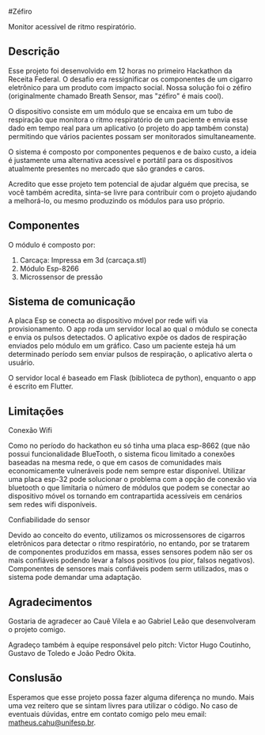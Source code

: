 #Zéfiro

Monitor acessível de ritmo respiratório.

## Descrição

Esse projeto foi desenvolvido em 12 horas no primeiro Hackathon da Receita Federal. O desafio era ressignificar os componentes de um cigarro eletrônico para um produto com impacto social. Nossa solução foi o zéfiro (originalmente chamado Breath Sensor, mas "zéfiro" é mais cool). 

O dispositivo consiste em um módulo que se encaixa em um tubo de respiração que monitora o ritmo respiratório de um paciente e envia esse dado em tempo real para um aplicativo (o projeto do app também consta) permitindo que vários pacientes possam ser monitorados simultaneamente.

O sistema é composto por componentes pequenos e de baixo custo, a ideia é justamente uma alternativa acessível e portátil para os dispositivos atualmente presentes no mercado que são grandes e caros.

Acredito que esse projeto tem potencial de ajudar alguém que precisa, se você também acredita, sinta-se livre para contribuir com o projeto ajudando a melhorá-lo, ou mesmo produzindo os módulos para uso próprio.

## Componentes

O módulo é composto por:
1. Carcaça: Impressa em 3d (carcaça.stl)
2. Módulo Esp-8266
3. Microssensor de pressão

## Sistema de comunicação

A placa Esp se conecta ao dispositivo móvel por rede wifi via provisionamento. O app roda um servidor local ao qual o módulo se conecta e envia os pulsos detectados. O aplicativo expõe os dados de respiração enviados pelo módulo em um gráfico. Caso um paciente esteja há um determinado período sem enviar pulsos de respiração, o aplicativo alerta o usuário.

O servidor local é baseado em Flask (biblioteca de python), enquanto o app é escrito em Flutter.

## Limitações

Conexão Wifi

Como no período do hackathon eu só tinha uma placa esp-8662 (que não possui funcionalidade BlueTooth, o sistema ficou limitado a conexões baseadas na mesma rede, o que em casos de comunidades mais economicamente vulneráveis pode nem sempre estar disponível.
Utilizar uma placa esp-32 pode solucionar o problema com a opção de conexão via bluetooth o que limitaria o número de módulos que podem se conectar ao dispositivo móvel os tornando em contrapartida acessíveis em cenários sem redes wifi disponíveis.

Confiabilidade do sensor

Devido ao conceito do evento, utilizamos os microssensores de cigarros eletrônicos para detectar o ritmo respiratório, no entando, por se tratarem de componentes produzidos em massa, esses sensores podem não ser os mais confiáveis podendo levar a falsos positivos (ou pior, falsos negativos). Componentes de sensores mais confiáveis podem serm utilizados, mas o sistema pode demandar uma adaptação.

## Agradecimentos

Gostaria de agradecer ao Cauê Vilela e ao Gabriel Leão que desenvolveram o projeto comigo.

Agradeço também à equipe responsável pelo pitch: Victor Hugo Coutinho, Gustavo de Toledo e João Pedro Okita.

## Conslusão

Esperamos que esse projeto possa fazer alguma diferença no mundo. Mais uma vez reitero que se sintam livres para utilizar o código. No caso de eventuais dúvidas, entre em contato comigo pelo meu email: matheus.cahu@unifesp.br.

